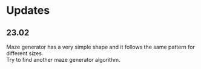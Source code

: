 # Updates

## 23.02
Maze generator has a very simple shape and it follows the same pattern for different sizes.\
Try to find another maze generator algorithm.
